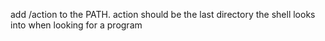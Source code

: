 add /action to the PATH. action should be the last directory the shell looks into when looking for a program
